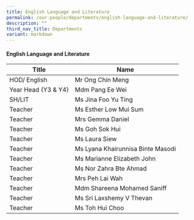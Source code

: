 ```yaml
---
title: English Language and Literature
permalink: /our-people/departments/english-language-and-literature/
description: ""
third_nav_title: Departments
variant: markdown
---
```

#### English Language and Literature

| Title | Name |
|---|---|
| HOD/ English | Mr Ong Chin Meng |
| Year Head (Y3 & Y4) | Mdm Pang Ee Wei |
| SH/LIT | Ms Jina Foo Yu Ting |
| Teacher | Ms Esther Low Mui Sum |
| Teacher | Mrs Gemma Daniel |
| Teacher | Ms Goh Sok Hui |
| Teacher  | Ms Laura Siew |
| Teacher  | Ms Lyana Khairunnisa Binte Masodi |
| Teacher  | Ms Marianne Elizabeth John |
| Teacher  | Ms Nor Zahra Bte Ahmad |
| Teacher | Mrs Peh Lai Wah |
| Teacher  | Mdm Shareena Mohamed Saniff  |
| Teacher | Ms Sri Laxshemy V Thevan |
| Teacher  | Ms Toh Hui Choo |


